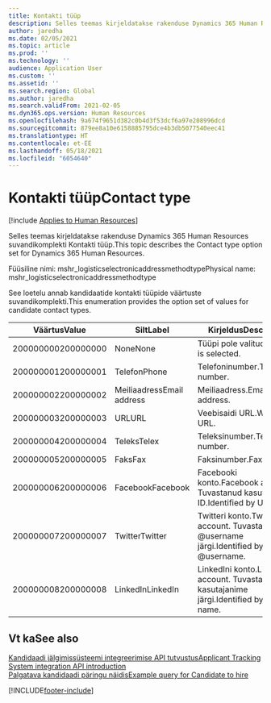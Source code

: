 ```yaml
---
title: Kontakti tüüp
description: Selles teemas kirjeldatakse rakenduse Dynamics 365 Human Resources suvandikomplekti Kontakti tüüp.
author: jaredha
ms.date: 02/05/2021
ms.topic: article
ms.prod: ''
ms.technology: ''
audience: Application User
ms.custom: ''
ms.assetid: ''
ms.search.region: Global
ms.author: jaredha
ms.search.validFrom: 2021-02-05
ms.dyn365.ops.version: Human Resources
ms.openlocfilehash: 9a674f9651d382c0b4d3f53dcf6a97e208996dcd
ms.sourcegitcommit: 879ee8a10e6158885795dce4b3db5077540eec41
ms.translationtype: HT
ms.contentlocale: et-EE
ms.lasthandoff: 05/18/2021
ms.locfileid: "6054640"
---
```

# <a name="contact-type"></a><span data-ttu-id="7cfeb-103">Kontakti tüüp</span><span class="sxs-lookup"><span data-stu-id="7cfeb-103">Contact type</span></span>

[!include [Applies to Human Resources](../includes/applies-to-hr.md)]

<span data-ttu-id="7cfeb-104">Selles teemas kirjeldatakse rakenduse Dynamics 365 Human Resources suvandikomplekti Kontakti tüüp.</span><span class="sxs-lookup"><span data-stu-id="7cfeb-104">This topic describes the Contact type option set for Dynamics 365 Human Resources.</span></span>

<span data-ttu-id="7cfeb-105">Füüsiline nimi: mshr_logisticselectronicaddressmethodtype</span><span class="sxs-lookup"><span data-stu-id="7cfeb-105">Physical name: mshr_logisticselectronicaddressmethodtype</span></span>

<span data-ttu-id="7cfeb-106">See loetelu annab kandidaatide kontakti tüüpide väärtuste suvandikomplekti.</span><span class="sxs-lookup"><span data-stu-id="7cfeb-106">This enumeration provides the option set of values for candidate contact types.</span></span> 

| <span data-ttu-id="7cfeb-107">Väärtus</span><span class="sxs-lookup"><span data-stu-id="7cfeb-107">Value</span></span> | <span data-ttu-id="7cfeb-108">Silt</span><span class="sxs-lookup"><span data-stu-id="7cfeb-108">Label</span></span> | <span data-ttu-id="7cfeb-109">Kirjeldus</span><span class="sxs-lookup"><span data-stu-id="7cfeb-109">Description</span></span> |
| --- | --- | --- |
| <span data-ttu-id="7cfeb-110">200000000</span><span class="sxs-lookup"><span data-stu-id="7cfeb-110">200000000</span></span> | <span data-ttu-id="7cfeb-111">None</span><span class="sxs-lookup"><span data-stu-id="7cfeb-111">None</span></span> | <span data-ttu-id="7cfeb-112">Tüüpi pole valitud.</span><span class="sxs-lookup"><span data-stu-id="7cfeb-112">No type is selected.</span></span> |
| <span data-ttu-id="7cfeb-113">200000001</span><span class="sxs-lookup"><span data-stu-id="7cfeb-113">200000001</span></span> | <span data-ttu-id="7cfeb-114">Telefon</span><span class="sxs-lookup"><span data-stu-id="7cfeb-114">Phone</span></span> | <span data-ttu-id="7cfeb-115">Telefoninumber.</span><span class="sxs-lookup"><span data-stu-id="7cfeb-115">Telephone number.</span></span> |
| <span data-ttu-id="7cfeb-116">200000002</span><span class="sxs-lookup"><span data-stu-id="7cfeb-116">200000002</span></span> | <span data-ttu-id="7cfeb-117">Meiliaadress</span><span class="sxs-lookup"><span data-stu-id="7cfeb-117">Email address</span></span> | <span data-ttu-id="7cfeb-118">Meiliaadress.</span><span class="sxs-lookup"><span data-stu-id="7cfeb-118">Email address.</span></span> |
| <span data-ttu-id="7cfeb-119">200000003</span><span class="sxs-lookup"><span data-stu-id="7cfeb-119">200000003</span></span> | <span data-ttu-id="7cfeb-120">URL</span><span class="sxs-lookup"><span data-stu-id="7cfeb-120">URL</span></span> | <span data-ttu-id="7cfeb-121">Veebisaidi URL.</span><span class="sxs-lookup"><span data-stu-id="7cfeb-121">Website URL.</span></span> |
| <span data-ttu-id="7cfeb-122">200000004</span><span class="sxs-lookup"><span data-stu-id="7cfeb-122">200000004</span></span> | <span data-ttu-id="7cfeb-123">Teleks</span><span class="sxs-lookup"><span data-stu-id="7cfeb-123">Telex</span></span> | <span data-ttu-id="7cfeb-124">Teleksinumber.</span><span class="sxs-lookup"><span data-stu-id="7cfeb-124">Telex number.</span></span> |
| <span data-ttu-id="7cfeb-125">200000005</span><span class="sxs-lookup"><span data-stu-id="7cfeb-125">200000005</span></span> | <span data-ttu-id="7cfeb-126">Faks</span><span class="sxs-lookup"><span data-stu-id="7cfeb-126">Fax</span></span> | <span data-ttu-id="7cfeb-127">Faksinumber.</span><span class="sxs-lookup"><span data-stu-id="7cfeb-127">Fax number.</span></span> |
| <span data-ttu-id="7cfeb-128">200000006</span><span class="sxs-lookup"><span data-stu-id="7cfeb-128">200000006</span></span> | <span data-ttu-id="7cfeb-129">Facebook</span><span class="sxs-lookup"><span data-stu-id="7cfeb-129">Facebook</span></span> | <span data-ttu-id="7cfeb-130">Facebooki konto.</span><span class="sxs-lookup"><span data-stu-id="7cfeb-130">Facebook account.</span></span> <span data-ttu-id="7cfeb-131">Tuvastanud kasuta ID.</span><span class="sxs-lookup"><span data-stu-id="7cfeb-131">Identified by User ID.</span></span> |
| <span data-ttu-id="7cfeb-132">200000007</span><span class="sxs-lookup"><span data-stu-id="7cfeb-132">200000007</span></span> | <span data-ttu-id="7cfeb-133">Twitter</span><span class="sxs-lookup"><span data-stu-id="7cfeb-133">Twitter</span></span> | <span data-ttu-id="7cfeb-134">Twitteri konto.</span><span class="sxs-lookup"><span data-stu-id="7cfeb-134">Twitter account.</span></span> <span data-ttu-id="7cfeb-135">Tuvastatud @username järgi.</span><span class="sxs-lookup"><span data-stu-id="7cfeb-135">Identified by @username.</span></span> |
| <span data-ttu-id="7cfeb-136">200000008</span><span class="sxs-lookup"><span data-stu-id="7cfeb-136">200000008</span></span> | <span data-ttu-id="7cfeb-137">LinkedIn</span><span class="sxs-lookup"><span data-stu-id="7cfeb-137">LinkedIn</span></span> | <span data-ttu-id="7cfeb-138">LinkedIni konto.</span><span class="sxs-lookup"><span data-stu-id="7cfeb-138">LinkedIn account.</span></span> <span data-ttu-id="7cfeb-139">Tuvastatud kasutajanime järgi.</span><span class="sxs-lookup"><span data-stu-id="7cfeb-139">Identified by user name.</span></span> |

## <a name="see-also"></a><span data-ttu-id="7cfeb-140">Vt ka</span><span class="sxs-lookup"><span data-stu-id="7cfeb-140">See also</span></span>

[<span data-ttu-id="7cfeb-141">Kandidaadi jälgimissüsteemi integreerimise API tutvustus</span><span class="sxs-lookup"><span data-stu-id="7cfeb-141">Applicant Tracking System integration API introduction</span></span>](hr-admin-integration-ats-api-introduction.md)<br>
[<span data-ttu-id="7cfeb-142">Palgatava kandidaadi päringu näidis</span><span class="sxs-lookup"><span data-stu-id="7cfeb-142">Example query for Candidate to hire</span></span>](hr-admin-integration-ats-api-candidate-to-hire-example-query.md)


[!INCLUDE[footer-include](../includes/footer-banner.md)]